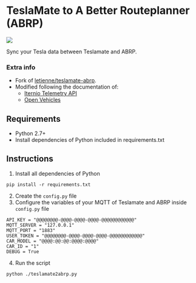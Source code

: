 # TeslaMate to A Better Routeplanner (ABRP)

[![](https://img.shields.io/badge/Donate-PayPal-ff69b4.svg)](https://www.paypal.com/donate?hosted_button_id=9H6B9CRBL6V4E)

Sync your Tesla data between Teslamate and ABRP.  

### Extra info

* Fork of [letienne/teslamate-abrp](https://github.com/letienne/teslamate-abrp).
* Modified following the documentation of:
  * [Iternio Telemetry API](https://documenter.getpostman.com/view/7396339/SWTK5a8w#fdb20525-51da-4195-8138-54deabe907d5)
  * [Open Vehicles](https://docs.openvehicles.com/en/latest/plugin/abrp/README.html)


## Requirements

* Python 2.7+
* Install dependencies of Python included in requirements.txt

## Instructions

1. Install all dependencies of Python
~~~
pip install -r requirements.txt
~~~
2. Create the `config.py` file
3. Configure the variables of your MQTT of Teslamate and ABRP inside `config.py` file
~~~
API_KEY = "@@@@@@@@-@@@@-@@@@-@@@@-@@@@@@@@@@@@"
MQTT_SERVER = "127.0.0.1"
MQTT_PORT = "1883"
USER_TOKEN = "@@@@@@@@-@@@@-@@@@-@@@@-@@@@@@@@@@@@"
CAR_MODEL = "@@@@:@@:@@:@@@@:@@@@"
CAR_ID = "1"
DEBUG = True
~~~
4. Run the script
~~~
python ./teslamate2abrp.py
~~~
